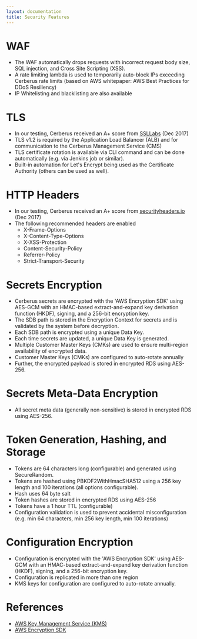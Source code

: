 ```yaml
---
layout: documentation
title: Security Features
---
```


# WAF

* The WAF automatically drops requests with incorrect request body size, SQL injection, and Cross Site Scripting (XSS).
* A rate limiting lambda is used to temporarily auto-block IPs exceeding Cerberus rate limits (based on AWS whitepaper: AWS Best Practices for DDoS Resiliency)
* IP Whitelisting and blacklisting are also available

# TLS

* In our testing, Cerberus received an A+ score from [SSLLabs](https://www.ssllabs.com/) (Dec 2017)
* TLS v1.2 is required by the Application Load Balancer (ALB) and for communication to the Cerberus Management Service (CMS)
* TLS certificate rotation is available via CLI command and can be done automatically (e.g. via Jenkins job or similar).
* Built-in automation for Let's Encrypt being used as the Certificate Authority (others can be used as well).

# HTTP Headers

* In our testing, Cerberus received an A+ score from [securityheaders.io](https://securityheaders.io) (Dec 2017)
* The following recommended headers are enabled
  * X-Frame-Options
  * X-Content-Type-Options
  * X-XSS-Protection
  * Content-Security-Policy
  * Referrer-Policy
  * Strict-Transport-Security

# Secrets Encryption

* Cerberus secrets are encrypted with the 'AWS Encryption SDK' using AES-GCM with an HMAC-based extract-and-expand key derivation function (HKDF), signing, and a 256-bit encryption key.
* The SDB path is stored in the Encryption Context for secrets and is validated by the system before decryption.
* Each SDB path is encrypted using a unique Data Key.
* Each time secrets are updated, a unique Data Key is generated.
* Multiple Customer Master Keys (CMKs) are used to ensure multi-region availability of encrypted data.
* Customer Master Keys (CMKs) are configured to auto-rotate annually
* Further, the encrypted payload is stored in encrypted RDS using AES-256.

# Secrets Meta-Data Encryption

* All secret meta data (generally non-sensitive) is stored in encrypted RDS using AES-256.

# Token Generation, Hashing, and Storage

* Tokens are 64 characters long (configurable) and generated using SecureRandom.
* Tokens are hashed using PBKDF2WithHmacSHA512 using a 256 key length and 100 iterations (all options configurable).
* Hash uses 64 byte salt
* Token hashes are stored in encrypted RDS using AES-256
* Tokens have a 1 hour TTL (configurable)
* Configuration validation is used to prevent accidental misconfiguration (e.g. min 64 characters, min 256 key length, min 100 iterations)

# Configuration Encryption

* Configuration is encrypted with the 'AWS Encryption SDK' using AES-GCM with an HMAC-based extract-and-expand key derivation function (HKDF), signing, and a 256-bit encryption key.
* Configuration is replicated in more than one region
* KMS keys for configuration are configured to auto-rotate annually.

# References

*  <a target="_blank" rel="noopener noreferrer" onclick="trackOutboundLink('https://aws.amazon.com/kms/')" href="https://aws.amazon.com/kms/">AWS Key Management Service (KMS)</a>
*  <a target="_blank" rel="noopener noreferrer" onclick="trackOutboundLink('https://docs.aws.amazon.com/encryption-sdk/latest/developer-guide/introduction.html')" href="https://docs.aws.amazon.com/encryption-sdk/latest/developer-guide/introduction.html">AWS Encryption SDK</a>